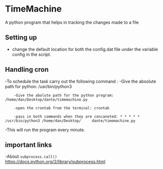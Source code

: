 # TimeMachine
A python program that helps in tracking the changes made to a file

##  Setting up

- change the default location for both the config.dat file under the variable config in the script.

## Handling cron

-To schedule the task carry out the following command :
		-Give the absolute path for python: /usr/bin/python3  
 
		-Give the abolute path for the python program: /home/dan/Desktop/dante/timemachine.py 

		-open the crontab from the terminal: crontab

		-pass in both commands when they are concaneted: * * * * * /usr/bin/python3 /home/dan/Desktop/	   dante/timemachine.py

-This will run the program every minute.

			



##  important links
-About  `subprocess.call()` https://docs.python.org/2/library/subprocess.html
